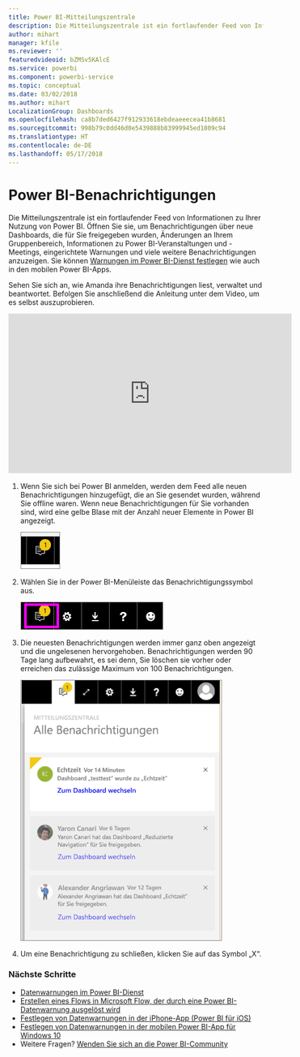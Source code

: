 ```yaml
---
title: Power BI-Mitteilungszentrale
description: Die Mitteilungszentrale ist ein fortlaufender Feed von Informationen zu Ihrer Nutzung von Power BI.
author: mihart
manager: kfile
ms.reviewer: ''
featuredvideoid: bZMSv5KAlcE
ms.service: powerbi
ms.component: powerbi-service
ms.topic: conceptual
ms.date: 03/02/2018
ms.author: mihart
LocalizationGroup: Dashboards
ms.openlocfilehash: ca8b7ded6427f912933618ebdeaeeecea41b8681
ms.sourcegitcommit: 998b79c0dd46d0e5439888b83999945ed1809c94
ms.translationtype: HT
ms.contentlocale: de-DE
ms.lasthandoff: 05/17/2018
---
```

# <a name="power-bi-notifications"></a>Power BI-Benachrichtigungen
Die Mitteilungszentrale ist ein fortlaufender Feed von Informationen zu Ihrer Nutzung von Power BI. Öffnen Sie sie, um Benachrichtigungen über neue Dashboards, die für Sie freigegeben wurden, Änderungen an Ihrem Gruppenbereich, Informationen zu Power BI-Veranstaltungen und -Meetings, eingerichtete Warnungen und viele weitere Benachrichtigungen anzuzeigen. Sie können [Warnungen im Power BI-Dienst festlegen](service-set-data-alerts.md) wie auch in den mobilen Power BI-Apps.

Sehen Sie sich an, wie Amanda ihre Benachrichtigungen liest, verwaltet und beantwortet. Befolgen Sie anschließend die Anleitung unter dem Video, um es selbst auszuprobieren.

<iframe width="560" height="315" src="https://www.youtube.com/embed/bZMSv5KAlcE" frameborder="0" allowfullscreen></iframe>


1. Wenn Sie sich bei Power BI anmelden, werden dem Feed alle neuen Benachrichtigungen hinzugefügt, die an Sie gesendet wurden, während Sie offline waren. Wenn neue Benachrichtigungen für Sie vorhanden sind, wird eine gelbe Blase mit der Anzahl neuer Elemente in Power BI angezeigt.
   
   ![Neues Benachrichtigungssymbol](media/service-notification-center/power-bi-new-notification.png)
2. Wählen Sie in der Power BI-Menüleiste das Benachrichtigungssymbol aus.
   
   ![Obere Menüleiste mit ausgewähltem Benachrichtigungssymbol](media/service-notification-center/power-bi-notifications-icon.png)
3. Die neuesten Benachrichtigungen werden immer ganz oben angezeigt und die ungelesenen hervorgehoben. Benachrichtigungen werden 90 Tage lang aufbewahrt, es sei denn, Sie löschen sie vorher oder erreichen das zulässige Maximum von 100 Benachrichtigungen.
   
   ![Mitteilungszentrale](media/service-notification-center/power-bi-notifications.png)
4. Um eine Benachrichtigung zu schließen, klicken Sie auf das Symbol „X“.

### <a name="next-steps"></a>Nächste Schritte
* [Datenwarnungen im Power BI-Dienst](service-set-data-alerts.md)
* [Erstellen eines Flows in Microsoft Flow, der durch eine Power BI-Datenwarnung ausgelöst wird](service-flow-integration.md)
* [Festlegen von Datenwarnungen in der iPhone-App (Power BI für iOS)](mobile-set-data-alerts-in-the-mobile-apps.md)
* [Festlegen von Datenwarnungen in der mobilen Power BI-App für Windows 10](mobile-set-data-alerts-in-the-mobile-apps.md)
* Weitere Fragen? [Wenden Sie sich an die Power BI-Community](http://community.powerbi.com/)

